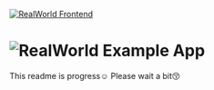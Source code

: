 [![RealWorld Frontend](https://img.shields.io/badge/realworld-frontend-%23783578.svg)](http://realworld.io)

# ![RealWorld Example App](https://github.com/gothinkster/realworld/raw/master/media/realworld.png)

This readme is progress☺️ 
Please wait a bit😚